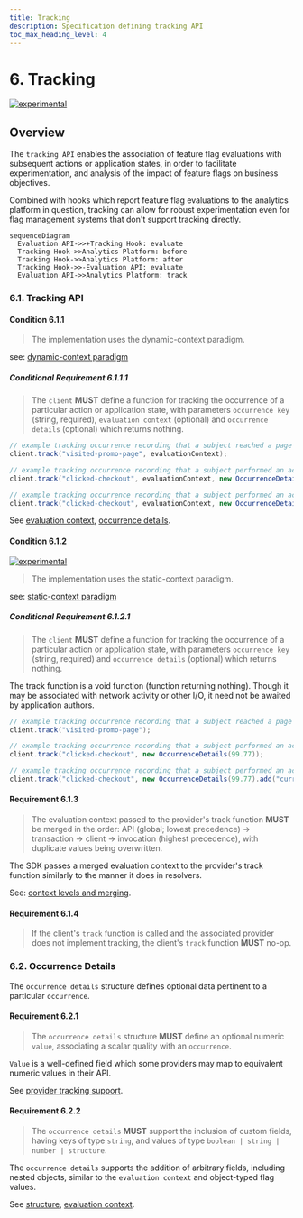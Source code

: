 ```yaml
---
title: Tracking
description: Specification defining tracking API
toc_max_heading_level: 4
---
```


# 6. Tracking

[![experimental](https://img.shields.io/static/v1?label=Status&message=experimental&color=orange)](https://github.com/open-feature/spec/tree/main/specification#experimental)

## Overview

The `tracking API` enables the association of feature flag evaluations with subsequent actions or application states, in order to facilitate experimentation, and analysis of the impact of feature flags on business objectives.

Combined with hooks which report feature flag evaluations to the analytics platform in question, tracking can allow for robust experimentation even for flag management systems that don't support tracking directly.

```mermaid
sequenceDiagram
  Evaluation API->>+Tracking Hook: evaluate
  Tracking Hook->>Analytics Platform: before
  Tracking Hook->>Analytics Platform: after
  Tracking Hook->>-Evaluation API: evaluate
  Evaluation API->>Analytics Platform: track
```

### 6.1. Tracking API

#### Condition 6.1.1

> The implementation uses the dynamic-context paradigm.

see: [dynamic-context paradigm](../glossary.md#dynamic-context-paradigm)

##### Conditional Requirement 6.1.1.1

> The `client` **MUST** define a function for tracking the occurrence of a particular action or application state, with parameters `occurrence key` (string, required), `evaluation context` (optional) and `occurrence details` (optional) which returns nothing.

```java
// example tracking occurrence recording that a subject reached a page associated with a business goal
client.track("visited-promo-page", evaluationContext);

// example tracking occurrence recording that a subject performed an action associated with a business goal, with the occurrence details having a particular numeric value
client.track("clicked-checkout", evaluationContext, new OccurrenceDetails(99.77));

// example tracking occurrence recording that a subject performed an action associated with a business goal, with the occurrence details having a particular numeric value
client.track("clicked-checkout", evaluationContext, new OccurrenceDetails(99.77).add("currencyCode", "USD"));
```

See [evaluation context](../types.md#evaluation-context), [occurrence details](#62-occurrence-details).

#### Condition 6.1.2

[![experimental](https://img.shields.io/static/v1?label=Status&message=experimental&color=orange)](https://github.com/open-feature/spec/tree/main/specification#experimental)

> The implementation uses the static-context paradigm.

see: [static-context paradigm](../glossary.md#static-context-paradigm)

##### Conditional Requirement 6.1.2.1

> The `client` **MUST** define a function for tracking the occurrence of a particular action or application state, with parameters `occurrence key` (string, required) and `occurrence details` (optional) which returns nothing.

The track function is a void function (function returning nothing).
Though it may be associated with network activity or other I/O, it need not be awaited by application authors.

```java
// example tracking occurrence recording that a subject reached a page associated with a business goal
client.track("visited-promo-page");

// example tracking occurrence recording that a subject performed an action associated with a business goal, with the occurrence details having a particular numeric value
client.track("clicked-checkout", new OccurrenceDetails(99.77));

// example tracking occurrence recording that a subject performed an action associated with a business goal, with the occurrence details having a particular numeric and some additional details
client.track("clicked-checkout", new OccurrenceDetails(99.77).add("currencyCode", "USD"));
```

#### Requirement 6.1.3

> The evaluation context passed to the provider's track function **MUST** be merged in the order: API (global; lowest precedence) -> transaction -> client -> invocation (highest precedence), with duplicate values being overwritten.

The SDK passes a merged evaluation context to the provider's track function similarly to the manner it does in resolvers.

See: [context levels and merging](./03-evaluation-context.md#32-context-levels-and-merging).

#### Requirement 6.1.4

> If the client's `track` function is called and the associated provider does not implement tracking, the client's `track` function **MUST** no-op.

### 6.2. Occurrence Details

The `occurrence details` structure defines optional data pertinent to a particular `occurrence`.

#### Requirement 6.2.1

> The `occurrence details` structure **MUST** define an optional numeric `value`, associating a scalar quality with an `occurrence`.

`Value` is a well-defined field which some providers may map to equivalent numeric values in their API.

See [provider tracking support](./02-providers.md#27-tracking-support).

#### Requirement 6.2.2

> The `occurrence details` **MUST** support the inclusion of custom fields, having keys of type `string`, and values of type `boolean | string | number | structure`.

The `occurrence details` supports the addition of arbitrary fields, including nested objects, similar to the `evaluation context` and object-typed flag values.

See [structure](../types.md#structure), [evaluation context](.//03-evaluation-context.md).